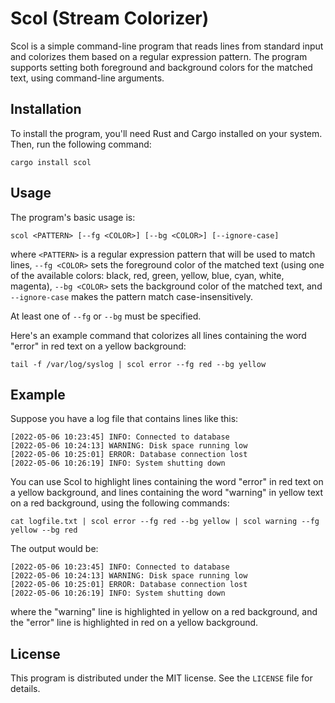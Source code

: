 # Scol (Stream Colorizer)

Scol is a simple command-line program that reads lines from standard input and colorizes them based on a regular expression pattern. The program supports setting both foreground and background colors for the matched text, using command-line arguments.

## Installation

To install the program, you'll need Rust and Cargo installed on your system. Then, run the following command:

```
cargo install scol
```

## Usage

The program's basic usage is:

```
scol <PATTERN> [--fg <COLOR>] [--bg <COLOR>] [--ignore-case]
```

where `<PATTERN>` is a regular expression pattern that will be used to match lines, `--fg <COLOR>` sets the foreground color of the matched text (using one of the available colors: black, red, green, yellow, blue, cyan, white, magenta), `--bg <COLOR>` sets the background color of the matched text, and `--ignore-case` makes the pattern match case-insensitively.

At least one of `--fg` or `--bg` must be specified.

Here's an example command that colorizes all lines containing the word "error" in red text on a yellow background:

```
tail -f /var/log/syslog | scol error --fg red --bg yellow
```

## Example

Suppose you have a log file that contains lines like this:

```
[2022-05-06 10:23:45] INFO: Connected to database
[2022-05-06 10:24:13] WARNING: Disk space running low
[2022-05-06 10:25:01] ERROR: Database connection lost
[2022-05-06 10:26:19] INFO: System shutting down
```

You can use Scol to highlight lines containing the word "error" in red text on a yellow background, and lines containing the word "warning" in yellow text on a red background, using the following commands:

```
cat logfile.txt | scol error --fg red --bg yellow | scol warning --fg yellow --bg red
```

The output would be:

```
[2022-05-06 10:23:45] INFO: Connected to database
[2022-05-06 10:24:13] WARNING: Disk space running low
[2022-05-06 10:25:01] ERROR: Database connection lost
[2022-05-06 10:26:19] INFO: System shutting down
```

where the "warning" line is highlighted in yellow on a red background, and the "error" line is highlighted in red on a yellow background.

## License

This program is distributed under the MIT license. See the `LICENSE` file for details.
